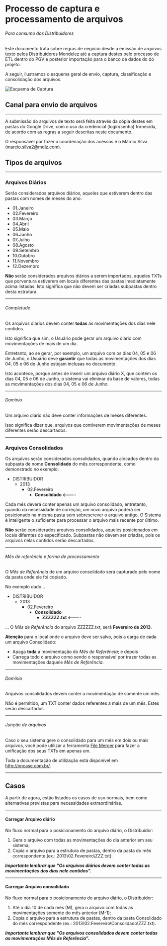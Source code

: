 # Processo de captura e processamento de arquivos

###### _Para consumo dos Distribuidores_

Este documento trata sobre regras de negócio desde a emissão de arquivos texto pelos Distribuidores Mondelez até a captura destes pelo processo de ETL dentro do PGV e posterior importação para o banco de dados do do projeto.

A seguir, ilustramos o esquema geral de envio, captura, classificação e consolidação dos arquivos.

![Esquema de Captura][esquema-captura]

[esquema-captura]: https://raw.github.com/oncase/somedocs/master/img/doc-cockpit-images/Overview%20Projeto%20Kraft.png "Esquema de captura"

## Canal para envio de arquivos

------

A submissão do arquivos de texto será feita através da cópia destes em pastas do Google Drive, com o uso da credencial (login/senha) fornecida, de acordo com as regras a seguir descritas neste documento.

O responsável por fazer a coordenação dos acessos é o Márcio Silva (marcio.silva2@mdlz.com).

## Tipos de arquivos

------

### Arquivos Diários

Serão considerados arquivos diários, aqueles que estiverem dentro das pastas com nomes de meses do ano:
* 01.Janeiro
* 02.Fevereiro
* 03.Março
* 04.Abril
* 05.Maio
* 06.Junho
* 07.Julho
* 08.Agosto
* 09.Setembro
* 10.Outobro
* 11.Novembro
* 12.Dezembro

**Não** serão considerados arquivos diários a serem importados, aqueles TXTs que porventura estiverem em locais diferentes das pastas imediatamente acima listadas. Isto significa que não devem ser criadas subpastas dentro desta estrutura.

------

###### Completude
Os arquivos diários devem conter **todas** as movimentações dos dias nele contidos.

Isto significa que sim, o Usuário pode gerar um arquivo diário com movimentações de mais de um dia.

Entretanto, ao se gerar, por exemplo, um arquivo com os dias 04, 05 e 06 de Junho, o Usuário deve **garantir** que todas as movimentações dos dias 04, 05 e 06 de Junho estejam inclusas no documento.

Isto acontece, porque antes de inserir um arquivo diário X, que contém os dias 04, 05 e 06 de Junho, o sistema vai eliminar da base de valores, todas as movimentações dos dias 04, 05 e 06 de Junho.

------

###### Domínio
Um arquivo diário não deve conter informações de meses diferentes.

Isso significa dizer que, arquivos que contiverem movimentações de meses diferentes serão descartados.


------


### Arquivos Consolidados

Os arquivos serão considerados consolidados, quando alocados dentro da subpasta de nome **Consolidado** do mês correspondente, como demonstrado no exemplo:
* DISTRIBUIDOR
    * 2013
        * 02.Fevereiro 
            * **Consolidado <----**

Cada mês deverá conter apenas um arquivo consolidado, entretanto, quando da necessidade de correção, um novo arquivo poderá ser posicionado na mesma pasta sem sobrescrever o arquivo antigo. O Sistema é inteligente o suficiente para processar o arquivo mais recente por último.

**Não** serão considerados arquivos consolidados, aqueles posicionados em locais diferntes do especificado. Subpastas não devem ser criadas, pois os arquivos nelas contidos serão descartados.


------

###### Mês de referência e forma de processamento

O _Mês de Referência_ de um arquivo consolidado será capturado pelo nome da pasta onde ele foi copiado.

No exemplo dado...

* DISTRIBUIDOR
    * 2013
        * 02.Fevereiro 
            * **Consolidado**
                * **ZZZZZZ.txt <----**

... O _Mês de Referência_ do arquivo ZZZZZZ.txt, será **Fevereiro de 2013**.

**Atenção** para o local onde o arquivo deve ser salvo, pois a carga de ~~cada~~ um arquivo Consolidado:
* Apaga **toda** a movimentação do _Mês de Referência_; e depois
* Carrega todo o arquivo como sendo o responsável por trazer todas as movimentações daquele _Mês de Referência_.



------

###### Domínio

Arquivos consolidados devem conter a movimentação de somente um mês. 

Não é permitido, um TXT conter dados referentes a mais de um mês. Estes serão descartados.

------

###### Junção de arquivos

Caso o seu sistema gere o consolidado para um mês em dois ou mais arquivos, você pode utilizar a ferramenta [File Merger](http://oncase.com.br/) para fazer a unificação dos seus TXTs em apenas um.

Toda a documentação de utilização está disponível em http://oncase.com.br/.

------

## Casos 

A partir de agora, estão listados os casos de uso normais, bem como alternativas previstas para necessidades extraordinárias.

------

#### Carregar Arquivo diário

No fluxo normal para o posicionamento do arquivo diário, o Distribuidor:

1. Gera o arquivo com todas as movimentações do dia anterior em seu sistema;
2. Copia o arquivo para a estrutura de pastas, dentro da pasta do mês correspondente (ex.: 2013\02.Fevereiro\ZZZ.txt).

_**Importante lembrar que "Os arquivos diários devem conter todas as movimentações dos dias nele contidos".**_

------

#### Carregar Arquivo consolidado

No fluxo normal para o posicionamento do arquivo diário, o Distribuidor:

1. Até o dia 10 de cada mês (M), gera o arquivo com todas as movimentações somente do mês anterior (M-1);
2. Copia o arquivo para a estrutura de pastas, dentro da pasta Consolidado do mês correspondente (ex.: 2013\02.Fevereiro\Consolidado\ZZZ.txt).

_**Importante lembrar que "Os arquivos consolidados devem conter todas as movimentações Mês de Referência".**_
